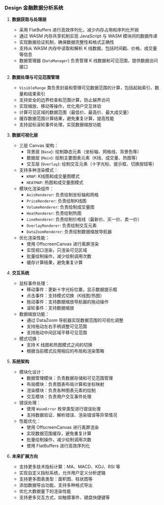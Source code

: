 ### Design 金融数据分析系统

1. **数据获取与处理层**

   - 采用 FlatBuffers 进行高效序列化，减少内存占用和序列化开销
   - 通过 WASM 内存共享机制实现 JavaScript 与 WASM 模块间的数据传递
   - 实现数据验证机制，确保数据完整性和格式正确性
   - 支持从 WASM 内存中读取和解析 K 线数据，包括时间戳、价格、成交量等信息
   - 数据管理器 (`DataManager`) 负责管理 K 线数据和可见范围，提供数据访问接口

2. **数据处理与可见范围管理**

   - `VisibleRange` 类负责封装和管理可见数据范围的计算，包括起始索引、数量和结束索引
   - 支持安全的边界检查和范围计算，防止越界访问
   - 实现缩放、移动等操作，优化用户交互体验
   - 计算可见区域的数据范围（最低价、最高价、最大成交量）
   - 缓存数据范围计算结果，避免重复计算，提高性能
   - 支持鼠标滚轮事件处理，实现数据缩放功能

3. **数据可视化层**

   - 三层 Canvas 架构：
     - 背景层 (`Base`): 绘制静态元素（坐标轴、网格线、背景色等）
     - 数据层 (`Main`): 绘制主要图表元素（K线、成交量、热图等）
     - 交互层 (`Overlay`): 绘制交互元素（十字光标、提示框、切换按钮等）
   - 支持多种渲染模式：
     - `KMAP`: K线图和成交量图模式
     - `HEATMAP`: 热图和成交量图模式
   - 模块化渲染组件：
     - `AxisRenderer`: 负责绘制坐标轴和网格
     - `PriceRenderer`: 负责绘制K线图
     - `VolumeRenderer`: 负责绘制成交量图
     - `HeatRenderer`: 负责绘制热图
     - `LineRenderer`: 负责绘制价格线（最新价、买一价、卖一价）
     - `OverlayRenderer`: 负责绘制交互元素
     - `DataZoomRenderer`: 负责绘制数据缩放导航器
   - 优化渲染性能：
     - 使用 OffscreenCanvas 进行离屏渲染
     - 实现视口渲染，只渲染可见区域
     - 批量绘制操作，减少绘制调用次数
     - 缓存计算结果，避免重复计算

4. **交互系统**

   - 鼠标事件处理：
     - 移动事件：更新十字光标位置，显示数据提示框
     - 点击事件：支持模式切换（K线图/热图）
     - 拖动事件：支持数据缩放导航器的拖动操作
     - 滚轮事件：支持数据缩放
   - 数据缩放功能：
     - 通过 DataZoom 导航器实现数据范围的可视化调整
     - 支持拖动左右手柄调整可见范围
     - 支持拖动中间区域平移可见范围
   - 模式切换：
     - 支持 K 线图和热图模式之间的切换
     - 根据当前模式应用相应的布局和渲染策略

5. **系统架构**

   - 模块化设计：
     - 数据管理模块：负责数据存储和可见范围管理
     - 布局模块：负责图表布局计算和坐标映射
     - 渲染模块：负责各种图表元素的绘制
     - 交互模块：负责用户交互事件处理
   - 错误处理：
     - 使用 `WasmError` 枚举类型进行错误处理
     - 支持数据验证、解析错误、渲染错误等异常情况
   - 性能优化：
     - 使用 OffscreenCanvas 进行离屏渲染
     - 实现数据范围缓存，避免重复计算
     - 批量绘制操作，减少绘制调用次数
     - 使用 FlatBuffers 进行高效序列化

6. **未来扩展方向**

   - 支持更多技术指标计算：MA、MACD、KDJ、RSI 等
   - 实现自定义指标系统，允许用户定义分析逻辑
   - 支持更多图表类型：面积图、柱状图等
   - 添加数据导出功能，支持多种格式导出
   - 优化大数据量下的渲染性能
   - 支持更多交互方式，如触摸事件、键盘快捷键等
